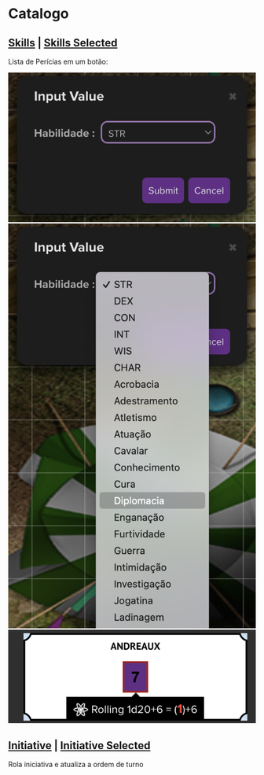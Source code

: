 # Catalogo

## [Skills](./skills) | [Skills Selected](./skills-selected)

Lista de Perícias em um botão:

![img1](./assets/skills1.png)![img2](./assets/skills2.png)![img3](./assets/skills3.png)

## [Initiative](./initiative) | [Initiative Selected](./initiative-selected)

Rola iniciativa e atualiza a ordem de turno
